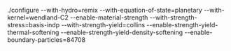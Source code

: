 ./configure --with-hydro=remix --with-equation-of-state=planetary --with-kernel=wendland-C2 --enable-material-strength --with-strength-stress=basis-indp --with-strength-yield=collins --enable-strength-yield-thermal-softening --enable-strength-yield-density-softening --enable-boundary-particles=84708
